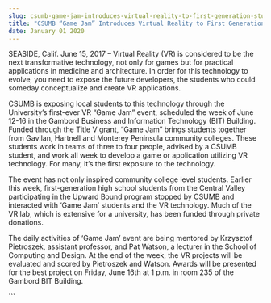 ```yaml
---
slug: csumb-game-jam-introduces-virtual-reality-to-first-generation-students
title: "CSUMB “Game Jam” Introduces Virtual Reality to First Generation Students"
date: January 01 2020
---
```


 
<p>
  SEASIDE, Calif. June 15, 2017 – Virtual Reality (VR) is considered to be the
  next transformative technology, not only for games but for practical
  applications in medicine and architecture. In order for this technology to
  evolve, you need to expose the future developers, the students who could
  someday conceptualize and create VR applications.
</p>
<p>
  CSUMB is exposing local students to this technology through the University’s
  first-ever VR “Game Jam” event, scheduled the week of June 12-16 in the
  Gambord Business and Information Technology (BIT) Building. Funded through the
  Title V grant, “Game Jam” brings students together from Gavilan, Hartnell and
  Monterey Peninsula community colleges. These students work in teams of three
  to four people, advised by a CSUMB student, and work all week to develop a
  game or application utilizing VR technology. For many, it’s the first exposure
  to the technology.
</p>
<p>
  The event has not only inspired community college level students. Earlier this
  week, first-generation high school students from the Central Valley
  participating in the Upward Bound program stopped by CSUMB and interacted with
  ‘Game Jam’ students and the VR technology. Much of the VR lab, which is
  extensive for a university, has been funded through private donations.
</p>
<p>
  The daily activities of ‘Game Jam’ event are being mentored by Krzysztof
  Pietroszek, assistant professor, and Pat Watson, a lecturer in the School of
  Computing and Design. At the end of the week, the VR projects will be
  evaluated and scored by Pietroszek and Watson. Awards will be presented for
  the best project on Friday, June 16th at 1 p.m. in room 235 of the Gambord BIT
  Building.
</p>
```
